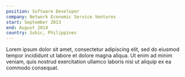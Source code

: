 ```yaml
---
position: Software Developer
company: Network Economic Service Ventures
start: September 2013
end: August 2014
country: Subic, Philippines
---
```


Lorem ipsum dolor sit amet, consectetur adipiscing elit, sed do eiusmod tempor incididunt ut labore et dolore magna aliqua. Ut enim ad minim veniam, quis nostrud exercitation ullamco laboris nisi ut aliquip ex ea commodo consequat.